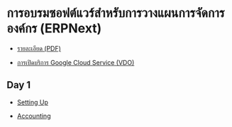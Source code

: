 # การอบรมซอฟต์แวร์สำหรับการวางแผนการจัดการองค์กร (ERPNext)

- [รายละเอียด (PDF)](./ERP_Training.pdf)

- [การเปิดบริการ Google Cloud Service (VDO)](https://youtu.be/SuK4jwIFTdY)

## Day 1

- [Setting Up](https://scribehow.com/page/ERPNext_Training_Day_1-1_Setting_Up__eRCDUAtvQaiVUgXV_Cz_Qg)

- [Accounting](https://scribehow.com/page/ERPNext_Training_Day_1-2_Accounting__lnDtviTOSRqBfEJ-RGmKDg)
